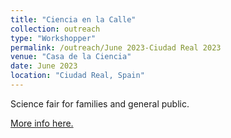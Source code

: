 ```yaml
---
title: "Ciencia en la Calle"
collection: outreach
type: "Workshopper"
permalink: /outreach/June 2023-Ciudad Real 2023
venue: "Casa de la Ciencia"
date: June 2023
location: "Ciudad Real, Spain"
---
```


Science fair for families and general public. 

[More info here.](https://casadelaciencia.es/)
